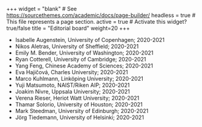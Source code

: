+++
widget = "blank"  # See https://sourcethemes.com/academic/docs/page-builder/
headless = true  # This file represents a page section.
active = true  # Activate this widget? true/false
title = "Editorial board"
weight=20
+++

* Isabelle Augenstein, University of Copenhagen; 2020-2021
* Nikos Aletras, University of Sheffield; 2020-2021
* Emily M. Bender, University of Washington; 2020-2021
* Ryan Cotterell, University of Cambridge; 2020-2021
* Yang Feng, Chinese Academy of Sciences; 2020-2021
* Eva Hajičová, Charles University; 2020-2021
* Marco Kuhlmann, Linköping University; 2020-2021
* Yuji Matsumoto, NAIST/Riken AIP; 2020-2021
* Joakim Nivre, Uppsala University; 2020-2021
* Verena Rieser, Heriot Watt University; 2020-2021
* Thamar Solorio, University of Houston; 2020-2021
* Mark Steedman, University of Edinburgh; 2020-2021
* Jörg Tiedemann, University of Helsinki; 2020-2021
